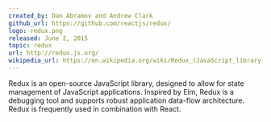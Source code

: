 ```yaml
---
created_by: Dan Abramov and Andrew Clark
github_url: https://github.com/reactjs/redux/
logo: redux.png
released: June 2, 2015
topic: redux
url: http://redux.js.org/
wikipedia_url: https://en.wikipedia.org/wiki/Redux_(JavaScript_library)
---
```

Redux is an open-source JavaScript library, designed to allow for state management of JavaScript applications. Inspired by Elm, Redux is a debugging tool and supports robust application data-flow architecture. Redux is frequently used in combination with React.